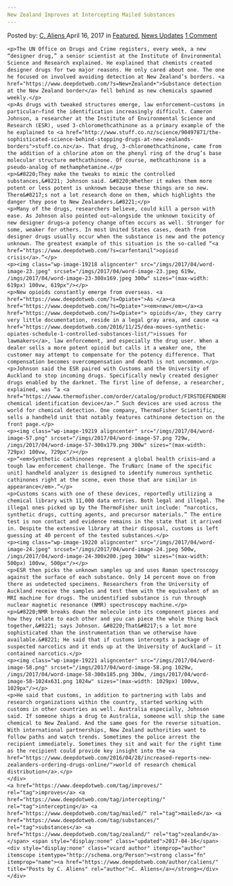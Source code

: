```yaml
---
New Zealand Improves at Intercepting Mailed Substances
---
```

<article class="post-listing post-19214 post type-post status-publish format-standard has-post-thumbnail hentry  tag-improves tag-intercepting tag-mailed tag-substances tag-zealand">
    <div class="post-inner">
        <span>Posted by: <a href="https://www.deepdotweb.com/author/caliens/" title="">C. Aliens </a></span>
    <span>April 16, 2017</span>
    <span>in <a href="https://www.deepdotweb.com/category/deepdot-news/" rel="category tag">Featured</a>, <a href="https://www.deepdotweb.com/category/news-updates/" rel="category tag">News Updates</a></span>
    <span><a href="https://www.deepdotweb.com/2017/04/16/new-zealand-improves-intercepting-mailed-substances/#comments">1 Comment</a></span>
    </p>
    <div class="clear"></div>
    
    <p>The UN Office on Drugs and Crime registers, every week, a new “designer drug,” a senior scientist at the Institute of Environmental Science and Research explained. He explained that chemists created designer drugs for two major reasons. He only cared about one. The one he focused on involved avoiding detection at New Zealand’s borders. <a href="https://www.deepdotweb.com/?s=New+Zealand+">Substance detection at the New Zealand border</a> fell behind as new chemicals spawned weekly.</p>
    <p>As drugs with tweaked structures emerge, law enforcement—customs in particular—find the identification increasingly difficult. Cameron Johnson, a researcher at the Institute of Environmental Science and Research (ESR), used 3-chloromethcathinone as a primary example of the he explained to <a href="http://www.stuff.co.nz/science/90497871/the-sophisticated-science-behind-stopping-drugs-at-new-zealands-borders">stuff.co.nz</a>. That drug, 3-chloromethcathinone, came from the addition of a chlorine atom on the phenyl ring of the drug’s base molecular structure methcathinone. Of course, methcathinone is a pseudo-analog of methamphetamine.</p>
    <p>&#8220;They make the tweaks to mimic the controlled substances,&#8221; Johnson said. &#8220;Whether it makes them more potent or less potent is unknown because these things are so new. There&#8217;s not a lot research done on them, which highlights the danger they pose to New Zealanders.&#8221;</p>
    <p>Many of the drugs, researchers believe, could kill a person with ease. As Johnson also pointed out—alongside the unknown toxicity of new designer drugs—a potency change often occurs as well. Stronger for some, weaker for others. In most United States cases, death from designer drugs usually occur when the substance is new and the potency unknown. The greatest example of this situation is the so-called “<a href="https://www.deepdotweb.com/?s=carfentanil">opioid crisis</a>.”</p>
    <p><img class="wp-image-19218 aligncenter" src="/imgs/2017/04/word-image-23.jpeg" srcset="/imgs/2017/04/word-image-23.jpeg 619w, /imgs/2017/04/word-image-23-300x169.jpeg 300w" sizes="(max-width: 619px) 100vw, 619px"/></p>
    <p>New opioids constantly emerge from overseas. <a href="https://www.deepdotweb.com/?s=Opiate+">As </a><a href="https://www.deepdotweb.com/?s=Opiate+"><em>new</em></a><a href="https://www.deepdotweb.com/?s=Opiate+"> opioids</a>, they carry very little documentation, reside in a legal gray area, and cause <a href="https://www.deepdotweb.com/2016/11/25/dea-moves-synthetic-opiates-schedule-1-controlled-substances-list/">issues for lawmakers</a>, law enforcement, and especially the drug user. When a dealer sells a more potent opioid but calls it a weaker one, the customer may attempt to compensate for the potency difference. That compensation becomes overcompensation and death is not uncommon.</p>
    <p>Johnson said the ESR paired with Customs and the University of Auckland to stop incoming drugs. Specifically newly created designer drugs enabled by the darknet. The first line of defense, a researcher, explained, was “a <a href="https://www.thermofisher.com/order/catalog/product/FIRSTDEFENDERRMX">handheld chemical identification device</a>.” Such devices are used across the world for chemical detection. One company, ThermoFisher Scientific, sells a handheld unit that notably features cathinone detection on the front page.</p>
    <p><img class="wp-image-19219 aligncenter" src="/imgs/2017/04/word-image-57.png" srcset="/imgs/2017/04/word-image-57.png 729w, /imgs/2017/04/word-image-57-300x179.png 300w" sizes="(max-width: 729px) 100vw, 729px"/></p>
    <p>“<em>Synthetic cathinones represent a global health crisis—and a tough law enforcement challenge. The TruNarc [name of the specific unit] handheld analyzer is designed to identify numerous synthetic cathinones right at the scene, even those that are similar in appearance</em>.”</p>
    <p>Customs scans with one of these devices, reportedly utilizing a chemical library with 11,000 data entries. Both legal and illegal. The illegal ones picked up by the ThermoFisher unit include: “narcotics, synthetic drugs, cutting agents, and precursor materials.” The entire test is non contact and evidence remains in the state that it arrived in. Despite the extensive library at their disposal, customs is left guessing at 40 percent of the tested substances.</p>
    <p><img class="wp-image-19220 aligncenter" src="/imgs/2017/04/word-image-24.jpeg" srcset="/imgs/2017/04/word-image-24.jpeg 500w, /imgs/2017/04/word-image-24-300x200.jpeg 300w" sizes="(max-width: 500px) 100vw, 500px"/></p>
    <p>ESR then picks the unknown samples up and uses Raman spectroscopy against the surface of each substance. Only 14 percent move on from there as undetected specimens. Researchers from the University of Auckland receive the samples and test them with the equivalent of an MRI machine for drugs. The unidentified substance is run through nuclear magnetic resonance (NMR) spectroscopy machine.</p>
    <p>&#8220;NMR breaks down the molecule into its component pieces and how they relate to each other and you can piece the whole thing back together,&#8221; says Johnson. &#8220;That&#8217;s a lot more sophisticated than the instrumentation than we otherwise have available.&#8221; He said that if customs intercepts a package of suspected narcotics and it ends up at the University of Auckland – it contained narcotics.</p>
    <p><img class="wp-image-19221 aligncenter" src="/imgs/2017/04/word-image-58.png" srcset="/imgs/2017/04/word-image-58.png 1029w, /imgs/2017/04/word-image-58-300x185.png 300w, /imgs/2017/04/word-image-58-1024x631.png 1024w" sizes="(max-width: 1029px) 100vw, 1029px"/></p>
    <p>He said that customs, in addition to partnering with labs and research organizations within the country, started working with customs in other countries as well. Australia especially, Johnson said. If someone ships a drug to Australia, someone will ship the same chemical to New Zealand. And the same goes for the reverse situation. With international partnerships, New Zealand authorities want to follow paths and watch trends. Sometimes the police arrest the recipient immediately. Sometimes they sit and wait for the right time as the recipient could provide key insight into the <a href="https://www.deepdotweb.com/2016/04/28/increased-reports-new-zealanders-ordering-drugs-online/">world of research chemical distribution</a>.</p>
    </div>
    <a href="https://www.deepdotweb.com/tag/improves/" rel="tag">improves</a> <a href="https://www.deepdotweb.com/tag/intercepting/" rel="tag">intercepting</a> <a href="https://www.deepdotweb.com/tag/mailed/" rel="tag">mailed</a> <a href="https://www.deepdotweb.com/tag/substances/" rel="tag">substances</a> <a href="https://www.deepdotweb.com/tag/zealand/" rel="tag">zealand</a></span> <span style="display:none" class="updated">2017-04-16</span>
    <div style="display:none" class="vcard author" itemprop="author" itemscope itemtype="http://schema.org/Person"><strong class="fn" itemprop="name"><a href="https://www.deepdotweb.com/author/caliens/" title="Posts by C. Aliens" rel="author">C. Aliens</a></strong></div>
    </div>
</article>

